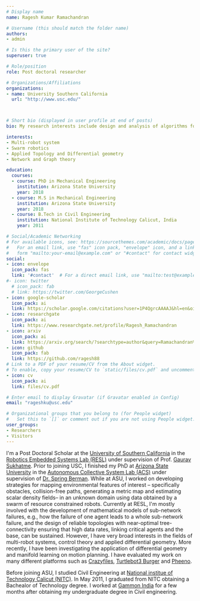 ```yaml
---
# Display name
name: Ragesh Kumar Ramachandran

# Username (this should match the folder name)
authors:
- admin

# Is this the primary user of the site?
superuser: true

# Role/position
role: Post doctoral researcher

# Organizations/Affiliations
organizations:
- name: University Southern California
  url: "http://www.usc.edu/"



# Short bio (displayed in user profile at end of posts)
bio: My research interests include design and analysis of algorithms for solving various problems in Swarm robotic and Multi-robotic systems.

interests:
- Multi-robot system
- Swarm robotics
- Applied Topology and Differential geometry
- Network and Graph theory

education:
  courses:
  - course: PhD in Mechanical Engineering
    institution: Arizona State University
    year: 2018
  - course: M.S in Mechanical Engineering
    institution: Arizona State University
    year: 2018
  - course: B.Tech in Civil Engineering
    institution: National Institute of Technology Calicut, India
    year: 2011

# Social/Academic Networking
# For available icons, see: https://sourcethemes.com/academic/docs/page-builder/#icons
#   For an email link, use "fas" icon pack, "envelope" icon, and a link in the
#   form "mailto:your-email@example.com" or "#contact" for contact widget.
social:
- icon: envelope
  icon_pack: fas
  link: '#contact'  # For a direct email link, use "mailto:test@example.org".
#- icon: twitter
  # icon_pack: fab
  # link: https://twitter.com/GeorgeCushen
- icon: google-scholar
  icon_pack: ai
  link: https://scholar.google.com/citations?user=1P4QgrcAAAAJ&hl=en&oi=ao
- icon: researchgate
  icon_pack: ai
  link: https://www.researchgate.net/profile/Ragesh_Ramachandran
- icon: arxiv
  icon_pack: ai
  link: https://arxiv.org/search/?searchtype=author&query=Ramachandran%2C+R+K
- icon: github
  icon_pack: fab
  link: https://github.com/ragesh88
# Link to a PDF of your resume/CV from the About widget.
# To enable, copy your resume/CV to `static/files/cv.pdf` and uncomment the lines below.
- icon: cv
  icon_pack: ai
  link: files/cv.pdf

# Enter email to display Gravatar (if Gravatar enabled in Config)
email: "rageshku@usc.edu"

# Organizational groups that you belong to (for People widget)
#   Set this to `[]` or comment out if you are not using People widget.
user_groups:
- Researchers
- Visitors
---
```


I'm a Post Doctoral Scholar at the [University of Southern California](http://www.usc.edu/)  in the [Robotics Embedded Systems Lab (RESL)](http://robotics.usc.edu/resl/) under supervision of Prof. [Gaurav Sukhatme](http://www-robotics.usc.edu/~gaurav/). Prior to joining USC, I finished my PhD at [Arizona State University](http://www.asu.edu/) in the [Autonomous Collective System Lab (ACS)](http://faculty.engineering.asu.edu/acs/) under supervision of [Dr. Spring Berman](http://faculty.engineering.asu.edu/acs/springberman). While at ASU, I worked on developing strategies for mapping environmental features of interest – specifically obstacles, collision-free paths, generating a metric map and estimating scalar density fields– in an unknown domain using data obtained by a swarm of resource constrained robots. Currently at RESL, I'm mostly involved with the development of mathematical models of sub-network failures, e.g., how the failure of one agent leads to a whole sub-network failure, and the design of reliable topologies with near-optimal tree-connectivity ensuring that high data rates, linking critical agents and the base, can be sustained. However, I have very broad interests in the fields of multi-robot systems, control theory and applied differential geometry. More recently, I have been investigating the application of differential geometry and manifold learning on motion planning. I have evaluated my work on many different platforms such as [Crazyfiles](https://www.bitcraze.io/crazyflie-2/), [Turtlebot3 Burger](http://www.robotis.us/turtlebot-3/) and [Pheeno](https://acslaboratory.github.io/).

Before joining ASU, I studied Civil Engineering at [National institue of Technology Calicut (NITC)](http://www.nitc.ac.in/). In May 2011, I graduated from NITC obtaining a Bachealor of Technology degree. I worked at [Gammon India](http://www.gammonindia.com/home/gammon-india.htm) for a few months after obtaining my undergraduate degree in Civil engineering.
